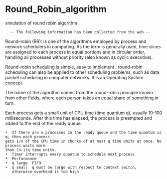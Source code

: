 # Round_Robin_algorithm
simulation of round robin algorithm

      -- The following information has been collected from the web -- 

  Round-robin (RR):
  is one of the algorithms employed by process and network schedulers in computing. As the
  term is generally used, time slices are assigned to each process in equal portions and in
  circular order, handling all processes without priority (also known as cyclic executive).
  
  Round-robin scheduling is simple, easy to implement . round-robin scheduling can also be
  applied to other scheduling problems, such as data packet scheduling in computer networks.
  It is an Operating System concept.
  
  The name of the algorithm comes from the round-robin principle known from other fields,
  where each person takes an equal share of something in turn.
  
  Each process gets a small unit of CPU time (time quantum q), usually 10-100 milliseconds. After
  this time has elapsed, the process is preempted and added to the end of the ready queue.
  
    •  If there are n processes in the ready queue and the time quantum is q, then each process
    gets 1/n of the CPU time in chunks of at most q time units at once. No process waits more
    than (n-1)q time units.
    •  Timer interrupts every quantum to schedule next process
    •  Performance
    •  q large  FIFO
    •  q small  q must be large with respect to context switch,
       otherwise overhead is too high
